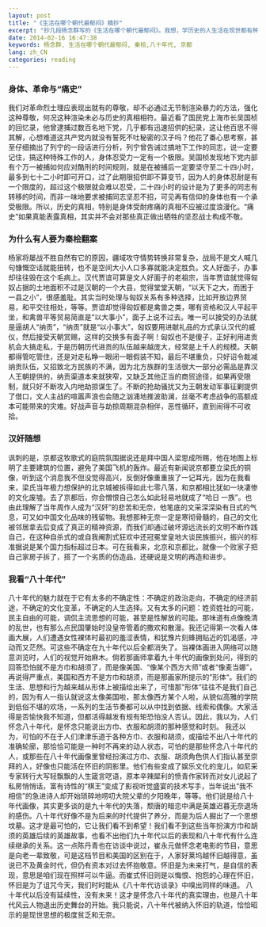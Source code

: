 ```yaml
---
layout: post
title: "《生活在哪个朝代最郁闷》摘抄"
excerpt: "抄几段杨念群写的《生活在哪个朝代最郁闷》。我想，学历史的人生活在现世都有种与常人不一样的郁闷吧"
date: 2014-02-16 16:47:38
keywords: 杨念群, 生活在哪个朝代最郁闷, 秦桧,八十年代, 京都
lang: zh_CN
categories: reading
---
```

### 身体、革命与“痛史”
我们对革命烈士理应表现出就有的尊敬，却不必通过无节制渲染暴力的方法，强化这种尊敬，何况这种渲染未必与历史的真相相符。最近看了国民党上海市长吴国桢的回忆录，他曾逮捕过数百名地下党，几乎都有迅速招供的纪录，这让他百思不得其解，心想难道这共产党内就没有誓死不吐秘密的汉子吗？他花了番心思考察，甚至仔细摘出了列宁的一段话进行分析，列宁曾告诫过搞地下工作的同志，说一定要记住，搞这种特殊工作的人，身体忍受力一定有一个极限。吴国桢发现地下党内部有个万一被捕如何应对酷刑的时间规则，就是在被捕后一定要坚守至二十四小时，最多到七十二小时即可开口，过了此期限招供即不算变节，因为人的身体忍耐是有一个限度的，超过这个极限就会难以忍受，二十四小时的设计是为了更多的同志有转移的时间，而非一味地要求被捕同志坚忍不招，可见再有信仰的身体也有一个承受极限。所以，历史的真相，特别是身体受耐疼痛的真相不应被过度浪漫化。“痛史”如果真能表露真相，其实并不会对那些真正做出牺牲的坚忍战士构成不敬。
### 为什么有人要为秦桧翻案
杨家将屡战不胜自然有它的原因，疆域攻守情势转换非常复杂，战局不是文人喊几句慷慨空话就能扭转，也不是空间大小人口多寡就能决定胜负。文人好面子，办事却往往毁在这个毛病上。汉代贾谊可算是文人好面子的老祖宗，当年贾谊就觉得匈奴占据的土地面积不过是汉朝的一个大县，觉得堂堂天朝，“以天下之大，而困于一县之小”，很感羞耻。其实当时处理与匈奴关系有多种选择，比如开放边界贸易，和平交往相处，等等。贾谊却觉得匈奴都是禽兽之类，哪有资格和汉人平起平坐，和禽兽平等贸易简直是“以大事小”，面子上说不过去。唯一可以接受的办法就是逼胡人“纳贡”，“纳贡”就是“以小事大”，匈奴要用进献礼品的方式承认汉代的威仪，然后接受天朝赏赐，这样的交换多有面子啊！匈奴也不是傻子，正好利用进贡机会大搞走私，于是历朝历代进贡的队伍越来越庞大，经常是上千人的规模。天朝都得管吃管住，还是对走私睁一眼闭一眼假装不知，最后不堪重负，只好诏令裁减纳贡队伍，又招致北方民族的不满，因为北方族群的生活很大一部分必需品是靠汉人王朝提供的，纳贡渠道本来就狭窄，又缺乏其他正当的商贸途径，如果再受限制，就只好不断攻入内地劫掠谋生了。不断的抢劫骚扰又为王朝发动军事征剿提供了借口，文人主战的喧嚣声浪也会随之汹涌地推波助澜，丝毫不考虑战争的高额成本可能带来的灾难。好战声音与劫掠周期混杂相伴，恶性循环，直到闹得不可收拾。
### 汉奸随想
讽刺的是，京都这牧歌式的庭院氛围据说还是拜中国人梁思成所赐，他在地图上标明了主要建筑的位置，避免了美国飞机的轰炸。最近有新闻说京都要立梁氏的铜像，听到这个消息我不但没觉得高兴，反倒好像重重挨了一记耳光，因为在我看来，梁氏当年极力想保护的北京城被拆得如此七零八落，和京都相比犹如一块凄惨的文化废墟。去了京都后，你会憎恨自己怎么如此轻易地就成了“哈日 一族”。也由此理解了当年周作人成为“汉奸”的悲苦和无奈，他笔底的文采深深染有日式的气息，可又如中国文化品味的残留物。我想那种无奈一定是寒彻骨髓的，自己的文化被邻居拿去后变成了真正的精神资源，而我们却通过破坏源远流长的文明不断作践自己，在这种自杀式的或自我阉割式狂欢中还冠冕堂皇地大谈民族振兴，振兴的标准据说是某个国力指标超过日本。可在我看来，北京和京都比，就像一个败家子把自己家房子拆了，搭了一个劣质的仿造品，还硬说是文明的再造和进步。
### 我看“八十年代”
八十年代的魅力就在于它有太多的不确定性：不确定的政治走向，不确定的经济前途，不确定的文化变革，不确定的人生选择。又有太多的问题：姓资姓社的可能，民主自由的可能，调侃主流思想的可能，甚至是性解放的可能。那味道有点像晚清的乱世，也有那么点民国肇始时没皇帝管着的撒欢和散漫。我还记得第一次看人体画大展，人们遭遇女性裸体时最初的羞涩表情，和犹豫片刻蜂拥贴近的饥渴感，冲动而又茫然。可这些不确定在九十年代以后全都消失了。当裸体画进入网络可以随意浏览时，人们的视觉开始麻木。倘若那画师拿着九十年代的画像到处问，得到的回答恐怕就不是方巾和胡须了，而是像美国、“像某个西方大师”或者“像麦当娜”，再说得严重点，美国和西方不是方巾和胡须，而是那画家所提示的”形体“。我们的生活、思想和行为越来越从形体上被描绘出来了，可惜那“形体”往往不是我们自己的，因为有人一指认就说这太像美国啦，那太像西方某个人啦，从貌似高雅的学院到低俗不堪的欢场，一系列的生活节奏都可以从中找到依据、线索和偶像。大家活得是否愉快我不知道，但都活得越发有规有矩恐怕没人否认。因此，我以为，人们怀念八十年代，是怀念只能说出方巾、衣服和胡须的那种感觉和时刻。
我还以为，可怕的不在于人们津津乐道于各种方巾、衣服和胡须，或描绘不出八十年代的准确轮廓，那恰恰可能是一种时不再来的动人状态，可怕的是那些怀念八十年代的人，或那些在八十年代画像里曾经扮演过方巾、衣服、胡须角色供人们指认甚至崇拜的人，好像也只能活在怀旧的阴影里。他们有些变成了娱乐文化的宠儿，如尼采专家转行大写轻飘飘的人生箴言呓语，原本辛辣犀利的愤青作家转而对女儿说起了私房悄悄话，富有诗性的“棋王”变成了影视听觉盛宴的技术写手，当年说出“我不相信”的急进诗人却开始琐碎地唠叨大院父辈的夕阳晚年，等等。他们说是给八十年代画像，其实更多谈的是九十年代的失落，颓唐的暗恋中满是英雄迟暮无奈退场的感伤。八十年代好像不是为后来的时代提供了养分，而是为后人掘出了一个思想坟墓。这才是最可怕的，它让我们看不到希望！我们看不到这些当年扮演方巾和胡须的英雄后续的英雄故事，也看不出他们九十年代以后的表现和八十年代有什么连续继承的关系。这一点陈丹青也在访谈中说过，崔永元做怀念老电影的节目，意思是向老一辈致敬，可是这档节目和美国的区别在于，人家好莱坞越怀旧越得意，虽说已不及黄金时代，但仍有资本对过去怀抱敬意。怀旧是为未来打气，是自信的表现，意思是咱们现在照样可以牛逼。而崔式怀旧则是以悔恨、抱怨的心理在怀旧，怀旧是为了诅咒今天，我们时时能从《八十年代访谈录》中嗅出同样的味道。
八十年代以后没有延续性，没有未来！这才是怀念八十年代的真实理由，也是八十年代风云人物退出历史舞台的开始。我只能说，八十年代被纳入怀旧的轨道，恰恰昭示的是现世思想的极度贫乏和无奈。
